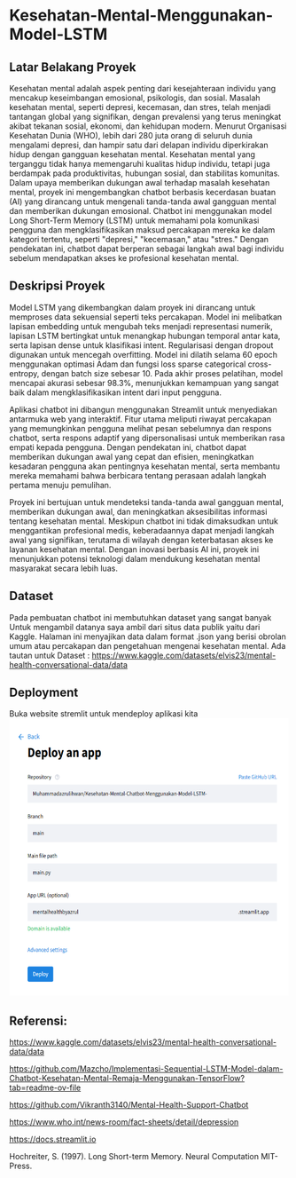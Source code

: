 # Kesehatan-Mental-Menggunakan-Model-LSTM

## Latar Belakang Proyek

Kesehatan mental adalah aspek penting dari kesejahteraan individu yang mencakup keseimbangan emosional, psikologis, dan sosial. Masalah kesehatan mental, seperti depresi, kecemasan, dan stres, telah menjadi tantangan global yang signifikan, dengan prevalensi yang terus meningkat akibat tekanan sosial, ekonomi, dan kehidupan modern. Menurut Organisasi Kesehatan Dunia (WHO), lebih dari 280 juta orang di seluruh dunia mengalami depresi, dan hampir satu dari delapan individu diperkirakan hidup dengan gangguan kesehatan mental. Kesehatan mental yang terganggu tidak hanya memengaruhi kualitas hidup individu, tetapi juga berdampak pada produktivitas, hubungan sosial, dan stabilitas komunitas. Dalam upaya memberikan dukungan awal terhadap masalah kesehatan mental, proyek ini mengembangkan chatbot berbasis kecerdasan buatan (AI) yang dirancang untuk mengenali tanda-tanda awal gangguan mental dan memberikan dukungan emosional. Chatbot ini menggunakan model Long Short-Term Memory (LSTM) untuk memahami pola komunikasi pengguna dan mengklasifikasikan maksud percakapan mereka ke dalam kategori tertentu, seperti "depresi," "kecemasan," atau "stres." Dengan pendekatan ini, chatbot dapat berperan sebagai langkah awal bagi individu sebelum mendapatkan akses ke profesional kesehatan mental.

## Deskripsi Proyek

Model LSTM yang dikembangkan dalam proyek ini dirancang untuk memproses data sekuensial seperti teks percakapan. Model ini melibatkan lapisan embedding untuk mengubah teks menjadi representasi numerik, lapisan LSTM bertingkat untuk menangkap hubungan temporal antar kata, serta lapisan dense untuk klasifikasi intent. Regularisasi dengan dropout digunakan untuk mencegah overfitting. Model ini dilatih selama 60 epoch menggunakan optimasi Adam dan fungsi loss sparse categorical cross-entropy, dengan batch size sebesar 10. Pada akhir proses pelatihan, model mencapai akurasi sebesar 98.3%, menunjukkan kemampuan yang sangat baik dalam mengklasifikasikan intent dari input pengguna.

Aplikasi chatbot ini dibangun menggunakan Streamlit untuk menyediakan antarmuka web yang interaktif. Fitur utama meliputi riwayat percakapan yang memungkinkan pengguna melihat pesan sebelumnya dan respons chatbot, serta respons adaptif yang dipersonalisasi untuk memberikan rasa empati kepada pengguna. Dengan pendekatan ini, chatbot dapat memberikan dukungan awal yang cepat dan efisien, meningkatkan kesadaran pengguna akan pentingnya kesehatan mental, serta membantu mereka memahami bahwa berbicara tentang perasaan adalah langkah pertama menuju pemulihan.

Proyek ini bertujuan untuk mendeteksi tanda-tanda awal gangguan mental, memberikan dukungan awal, dan meningkatkan aksesibilitas informasi tentang kesehatan mental. Meskipun chatbot ini tidak dimaksudkan untuk menggantikan profesional medis, keberadaannya dapat menjadi langkah awal yang signifikan, terutama di wilayah dengan keterbatasan akses ke layanan kesehatan mental. Dengan inovasi berbasis AI ini, proyek ini menunjukkan potensi teknologi dalam mendukung kesehatan mental masyarakat secara lebih luas.

## Dataset
Pada pembuatan chatbot ini membutuhkan dataset yang sangat banyak
Untuk mengambil datanya saya ambil dari situs data publik yaitu dari Kaggle. Halaman ini menyajikan data dalam format .json yang berisi obrolan umum atau percakapan dan pengetahuan mengenai kesehatan mental. Ada tautan untuk Dataset : https://www.kaggle.com/datasets/elvis23/mental-health-conversational-data/data

## Deployment
Buka website stremlit untuk mendeploy aplikasi kita 
<img src="https://github.com/Muhammadazrulihwan/Kesehatan-Mental-Menggunakan-Model-LSTM/blob/main/ss%20deploy.png" width="700" height="500">



## Referensi:

https://www.kaggle.com/datasets/elvis23/mental-health-conversational-data/data

https://github.com/Mazcho/Implementasi-Sequential-LSTM-Model-dalam-Chatbot-Kesehatan-Mental-Remaja-Menggunakan-TensorFlow?tab=readme-ov-file

https://github.com/Vikranth3140/Mental-Health-Support-Chatbot

https://www.who.int/news-room/fact-sheets/detail/depression

https://docs.streamlit.io

Hochreiter, S. (1997). Long Short-term Memory. Neural Computation MIT-Press.

